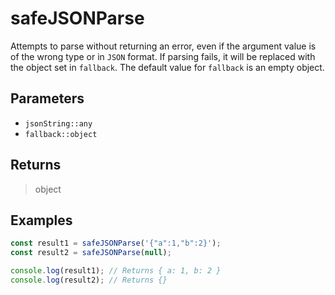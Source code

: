 # safeJSONParse <Badge type="tip" text="JavaScript" /><Badge type="info" text="Dart" />

Attempts to parse without returning an error, even if the argument value is of the wrong type or in `JSON` format. If parsing fails, it will be replaced with the object set in `fallback`. The default value for `fallback` is an empty object.

## Parameters

- `jsonString::any`
- `fallback::object`

## Returns

> object

## Examples

```javascript
const result1 = safeJSONParse('{"a":1,"b":2}');
const result2 = safeJSONParse(null);

console.log(result1); // Returns { a: 1, b: 2 }
console.log(result2); // Returns {}
```
